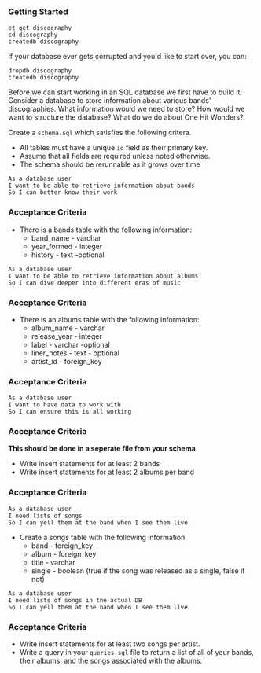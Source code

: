### Getting Started

```no-highlight
et get discography
cd discography
createdb discography
```

If your database ever gets corrupted and you'd like to start over, you can:

```no-highlight
dropdb discography
createdb discography
```

Before we can start working in an SQL database we first have to build it!
Consider a database to store information about various bands' discographies. What information would we need to store? How would we want to structure the database? What do we do about One Hit Wonders?

Create a `schema.sql` which satisfies the following critera.
  - All tables must have a unique `id` field as their primary key.
  - Assume that all fields are required unless noted otherwise.
  - The schema should be rerunnable as it grows over time

```no-highlight
As a database user
I want to be able to retrieve information about bands
So I can better know their work
```
### Acceptance Criteria

* There is a bands table with the following information:
  - band_name - varchar
  - year_formed - integer
  - history - text -optional

```no-highlight
As a database user
I want to be able to retrieve information about albums
So I can dive deeper into different eras of music

```

### Acceptance Criteria

* There is an albums table with the following information:
  - album_name - varchar
  - release_year - integer
  - label - varchar -optional
  - liner_notes - text - optional
  - artist_id - foreign_key

### Acceptance Criteria

```no-highlight
As a database user
I want to have data to work with
So I can ensure this is all working
```

### Acceptance Criteria

**This should be done in a seperate file from your schema**
* Write insert statements for at least 2 bands
* Write insert statements for at least 2 albums per band

### Acceptance Criteria

```no-highlight
As a database user
I need lists of songs
So I can yell them at the band when I see them live
```

* Create a songs table with the following information
  - band - foreign_key
  - album - foreign_key
  - title - varchar
  - single - boolean (true if the song was released as a single, false if not)

```no-highlight
As a database user
I need lists of songs in the actual DB
So I can yell them at the band when I see them live
```

### Acceptance Criteria

  * Write insert statements for at least two songs per artist.
  * Write a query in your `queries.sql` file to return a list of all of your bands, their albums, and the songs associated with the albums.
